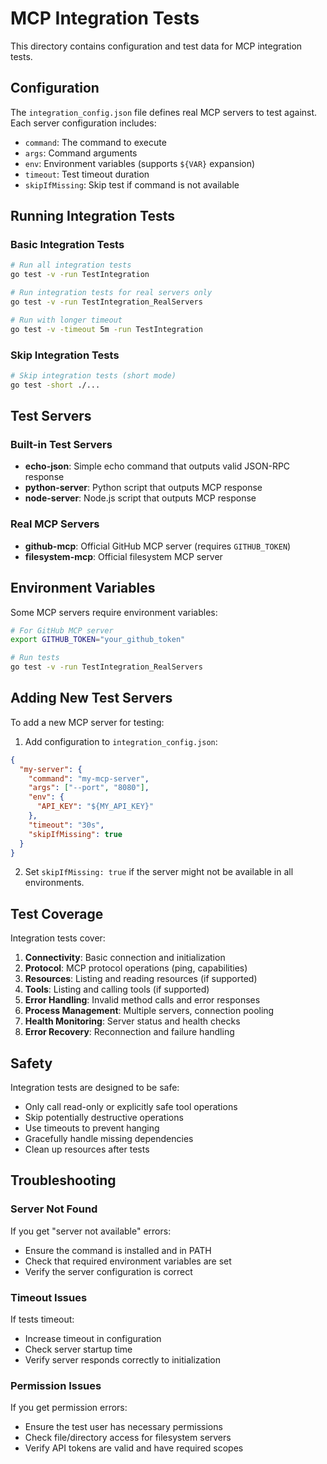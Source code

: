 # MCP Integration Tests

This directory contains configuration and test data for MCP integration tests.

## Configuration

The `integration_config.json` file defines real MCP servers to test against. Each server configuration includes:

- `command`: The command to execute
- `args`: Command arguments
- `env`: Environment variables (supports `${VAR}` expansion)
- `timeout`: Test timeout duration
- `skipIfMissing`: Skip test if command is not available

## Running Integration Tests

### Basic Integration Tests
```bash
# Run all integration tests
go test -v -run TestIntegration

# Run integration tests for real servers only
go test -v -run TestIntegration_RealServers

# Run with longer timeout
go test -v -timeout 5m -run TestIntegration
```

### Skip Integration Tests
```bash
# Skip integration tests (short mode)
go test -short ./...
```

## Test Servers

### Built-in Test Servers
- **echo-json**: Simple echo command that outputs valid JSON-RPC response
- **python-server**: Python script that outputs MCP response
- **node-server**: Node.js script that outputs MCP response

### Real MCP Servers
- **github-mcp**: Official GitHub MCP server (requires `GITHUB_TOKEN`)
- **filesystem-mcp**: Official filesystem MCP server

## Environment Variables

Some MCP servers require environment variables:

```bash
# For GitHub MCP server
export GITHUB_TOKEN="your_github_token"

# Run tests
go test -v -run TestIntegration_RealServers
```

## Adding New Test Servers

To add a new MCP server for testing:

1. Add configuration to `integration_config.json`:
```json
{
  "my-server": {
    "command": "my-mcp-server",
    "args": ["--port", "8080"],
    "env": {
      "API_KEY": "${MY_API_KEY}"
    },
    "timeout": "30s",
    "skipIfMissing": true
  }
}
```

2. Set `skipIfMissing: true` if the server might not be available in all environments.

## Test Coverage

Integration tests cover:

1. **Connectivity**: Basic connection and initialization
2. **Protocol**: MCP protocol operations (ping, capabilities)
3. **Resources**: Listing and reading resources (if supported)
4. **Tools**: Listing and calling tools (if supported)
5. **Error Handling**: Invalid method calls and error responses
6. **Process Management**: Multiple servers, connection pooling
7. **Health Monitoring**: Server status and health checks
8. **Error Recovery**: Reconnection and failure handling

## Safety

Integration tests are designed to be safe:

- Only call read-only or explicitly safe tool operations
- Skip potentially destructive operations
- Use timeouts to prevent hanging
- Gracefully handle missing dependencies
- Clean up resources after tests

## Troubleshooting

### Server Not Found
If you get "server not available" errors:
- Ensure the command is installed and in PATH
- Check that required environment variables are set
- Verify the server configuration is correct

### Timeout Issues
If tests timeout:
- Increase timeout in configuration
- Check server startup time
- Verify server responds correctly to initialization

### Permission Issues
If you get permission errors:
- Ensure the test user has necessary permissions
- Check file/directory access for filesystem servers
- Verify API tokens are valid and have required scopes